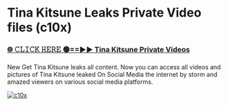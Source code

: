 # Tina Kitsune Leaks Private Video files (c10x)

<h3><a href="https://mediafirerr.pages.dev?q=Tina+Kitsune&ref=R42" rel="nofollow">🌐 𝙲𝙻𝙸𝙲𝙺 𝙷𝙴𝚁𝙴 🟢==►► Tina Kitsune Private Videos</a></h3>

New Get Tina Kitsune leaks all content. Now you can access all videos and pictures of Tina Kitsune leaked On Social Media the internet by storm and amazed viewers on various social media platforms.

[![c10x](https://github.com/user-attachments/assets/26341bd8-4b91-4a20-822e-3fd5d525dd40)](https://mediafirerr.pages.dev?q=Tina+Kitsune&ref=R42)

